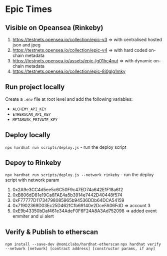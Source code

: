 # Epic Times

## Visible on Opeansea (Rinkeby)

1. https://testnets.opensea.io/collection/epic-v3 => with centralised hosted json and jpeg
2. https://testnets.opensea.io/collection/epic-v4 => with hard coded on-chain metadata
3. https://testnets.opensea.io/assets/epic-lg01hc4nut => with dynamic on-chain metadata
4. https://testnets.opensea.io/collection/epic-8i0glg1mky

## Run project locally

Create a `.env` file at root level and add the following variables:

- `ALCHEMY_API_KEY`
- `ETHERSCAN_API_KEY`
- `METAMASK_PRIVATE_KEY`

## Deploy locally

`npx hardhat run scripts/deploy.js` - run the deploy script

## Depoy to Rinkeby

`npx hardhat run scripts/deploy.js --network rinkeby` - run the deploy script with network param

1. 0x2A9e3CC4d5ee5c6C50F9c47ED74a642E1F18a6f2
2. 0xB806dD81e19Ca6FAE4a5b3914e7442D40448f574
3. 0xF77777D11734798085965b94536DDb64DCA54159
4. 0x71902369D03Ec25D462fC1b69140e2DceFA06FdD => account 3
5. 0xE9b43350bDaf461e34AdeF0F6F24A8A3Ad752098 => added event emmiter and ui alert

## Verify & Publish to etherscan

`npm install --save-dev @nomiclabs/hardhat-etherscan`
`npx hardhat verify --network [network] [contract address] [constructor params, if any]`
